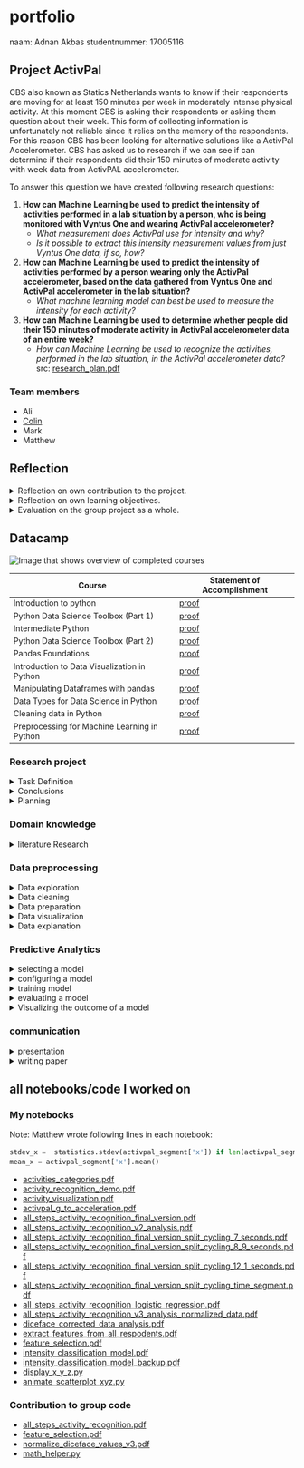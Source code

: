 # portfolio
naam: Adnan Akbas
studentnummer: 17005116

## Project ActivPal
CBS also known as Statics Netherlands wants to know if their respondents are moving for at least 150 minutes per week in
moderately intense physical activity. At this moment CBS is asking their respondents or asking them question about 
their week.  This form of collecting information is unfortunately not reliable since it relies on the  memory 
of the respondents.  For this reason CBS has been looking for alternative solutions like a ActivPal Accelerometer. CBS 
has asked us to research if we can see if  can determine if their respondents did their 150 minutes of moderate 
activity with week data from ActivPAL accelerometer.

To answer this question we have created following research questions:

 1. **How can Machine Learning be used to predict the intensity of activities performed in a lab situation by a person, who is being monitored with Vyntus One and wearing ActivPal accelerometer?**
	 - *What measurement does ActivPal use for intensity and why?*
	 -  *Is it possible to extract this intensity measurement values from just Vyntus One data, if so, how?*
 2. **How can Machine Learning be used to predict the intensity of activities performed by a person wearing only the ActivPal accelerometer, based on the data gathered from Vyntus One and ActivPal accelerometer in the lab situation?**
	 - *What machine learning model can best be used to measure the intensity for each activity?*
 3. **How can Machine Learning be used to determine whether people did their 150 minutes of moderate activity in ActivPal accelerometer data of an entire week?**
	 -  *How can Machine Learning be used to recognize the activities, performed in the lab situation, in the ActivPal accelerometer data?*
src: [research_plan.pdf](evidence/documents/research_plan.pdf)



### Team members
- Ali
- [Colin](https://github.com/colinrw/ActivPal-Portfolio)
- Mark
- Matthew

## Reflection

<details> <summary>Reflection on own contribution to the project.</summary>

**Situation**
As a Software engineering student, I have quite a bit of experience with programming but almost none with machine learning models, visualization and python. I knew that I had to learn al lot if I want to contribute to my project. Which wasn't a problem I was motivated from the moment we started with with the project. For me, this was a great opportunity to work with people from different study fields. I wanted to work on my communication skills and I wanted to take more initiative. 

**Task** 
So for me, the task ahead was to communicate clearly with my team. I wanted to keep my team up to date with my progress so everybody knew what I was doing. Next, I needed to take initiatives on stuff that needed to be worked on.

**Action**
At the stand-ups, I always told my team what I did yesterday, what I was going to do today and if I was stuck with something. I was also actively talking in meeting to communicate clearly what I thought meeting subject.

Throughout the project, I worked on activity recognition model. I mostly did this alone with allot of research on the subject. I researched what needs to be done with data, what kind of model I could use and how to configure them. 

Next to that I also helped my team members on their issues. It could be understanding a formula from a paper, programming issue or not knowing what to do. From the beginning, I showed my teammates that they always can ask me for help.

**result**
I have successfully created an activity recognition model. It can recognize activities with 84% accuracy. Next to that, I saw that with taking initiatives in meeting what I found important got discussed. I also saw that my teammates asked me to a lot of questions on their issues which I always loved to help.

**reflection**
I am happy with my contributions. I have created an activity recognition model which was needed to answer the main research questions. I have created the script that processed accelerometer data. I had helped my teammates when they had an issue, so they could work further. I took initiatives to bring up tasks that we need to be done. For example I brought most of the time up that we need work on the presentation. I also contributed to the research paper by writing 4 important chapters.

</details>

<details> <summary>Reflection on own learning objectives.</summary>

**Situation**
Reflection on own learning objectives.
I have a lot of experience with programming but none with data science. So this Applied Data Science minor was a new world for me.
I knew from the beginning that I going to learn a lot.

**Task**
I worked mainly on the programming side of the project. To be more specific I programmed everything related to activity recognition. This included data pre-processing, selecting models and configuring it. I also actively helped my teammates with programming issues.

**Action**
I started with the literature study, but I wasn't successful in finding useful papers. After this, I tried to explore our data to see what kind of data we got from CBS and what we could do with it. From this point on, I mainly worked on data pre-processing, selecting a model, configuring and training it. 
At the same time, I also followed Datacamp courses. I wanted to refresh my python programming skills and learn more about it.

**result**
Thanks to this minor I have learned a lot. I have learned how to pre-process data and what to look out for. How I can recognize activity from accelerometer data with very simple features. What kind of models exist and what I should for classification tasks. What hyperparameters are and how I can tune it. How I can visualize data in a very clear way and how to do this with python. 

At the end of the minor, I can say that I know how to develop an effective classification model.
**reflection**
When I look back to what I learned I am quite happy. I have learned so much that I am scared to forget some stuff. I have learned how to create a model which was quite interesting. I had no idea that there problems like overfitting and underfitting. Another thing I didn't know that a random forest model has a lot of hyper parameters. I have also learned that most important part Is data preprocessing. I always thought that the model would be import part of data science since it predicts something. But thanks to this minor and my work on the activity classifcation I now know that the selecting and configuring a model is the small part of the whole process. 

Thanks to this minor I now know what I need to do if I want to develop a model and it's awesome. I hope I can use everything I learned in the future.


</details>

<details> <summary>Evaluation on the group project as a whole.</summary>

**Situation**
At the beginning of this project, we started with 6 group member. 4 teammates are from Software Engineering, 1 from Bim and another student from Sport. But in the end, we have left 5 group members because the student from sport decided to stop.

**Task**
We as a group decided that we would work with Scrum but would implement it in our way. That meant we would not follow all of the Scrum rules. Our project group was based on trust, this is also the reason why we didn't sign any contract.

**Action**
At the beginning of the project, we decided that we would split our group in 2 of 3 persons. One group would focus on MET-value prediction and another on data exploration. We saw that it did work but it had issues and slowly let it go. So from that point on we took a different approach. We first created tasks after discussing what we would want to work on and what we want to finish. Next we each person would tell what they want to work on and we assign them to the task. I liked this approach because there was freedom to work on stuff you wanted and it forced you to take initiative to take a task on.
Teammates would communicate with each other while working on tasks and ask questions if they are stuck. We also have a group chat in WhatsApp where we would talk with each other on different subjects.

**result**
I enjoyed how we took on the project. I saw that everybody did their best and were more motivated to work on the tasks they took on themselves. The WhatsApp group chat also helped to keep the group a bit more together and work closely. I also saw that by implementing the Scrum process in our way that everybody tried to be at stand-ups, retrospective and other events.

**reflection**
Thanks to COVID-19 we had to work digitally. Unfortunately, this meant that we didn't see each other in real life which makes communication sometimes difficult. Still, I enjoyed my time with this group. I loved how we talked with each other, that we were open and not scared to throw our ideas in. I know that I am sometimes hard-headed but I am also happy that my teammates would be open with me and give their honest feedback. 

There also of course some downsides. Unfortunately, one teammate left us which I find sad. I hoped he would stay but I do understand his decision. I also felt sometimes that certain teammates wouldn't contribute as much as the rest which I saw becoming an issue. We did bring it up multiple times with each other and did I see some improvement from him.  

After all this, I am still quite happy with this project result. We worked hard to get this far.

</details>


## Datacamp
  ![Image that shows overview of completed courses](evidence/images/datacamp.PNG)

 |Course|Statement of Accomplishment|
 |------|---------------------------|
 | Introduction to python |[proof](evidence/datacamp/introduction_to_python.pdf)|
 | Python Data Science Toolbox (Part 1) |[proof](evidence/datacamp/python_data_science_toolbox_part_1.pdf)|
 | Intermediate Python |[proof](evidence/datacamp/intermediate_python.pdf)|
 | Python Data Science Toolbox (Part 2) |[proof](evidence/datacamp/python_data_science_toolbox_part_2.pdf)|
 | Pandas Foundations |[proof](evidence/datacamp/pandas_foundations.pdf)|
 | Introduction to Data Visualization in Python |[proof](evidence/datacamp/introduction_to_data_visualization_in_python.pdf) |
 | Manipulating Dataframes with pandas |[proof](evidence/datacamp/manipulating_dataframes_with_pandas.pdf)|
 | Data Types for Data Science in Python |[proof](evidence/datacamp/data_types_for_data_science_in_python.pdf)|
 | Cleaning data in Python |[proof](evidence/datacamp/cleaning_data_in_python.pdf)|
 | Preprocessing for Machine Learning in Python |[proof](evidence/datacamp/preprocessing_for_machine_learning_in_python.pdf)|


### Research project
<details> <summary>Task Definition</summary>

In the research plan, I have written the second iteration of the problem domain/context while my teammates have worked on other parts. 
Where they have defined the research question among others. In the second iteration, I have processed the feedback we got from one of our teachers. 


``
Statistics Netherlands (CBS) has the wish to see if their respondents are moving for at least 150
minutes per week in moderately intense physical activity.
Currently, they are measuring by asking their respondent or health surveys. The issue with this is
that people are not very good at estimating the time they spent on moving and sport. This of course
causes that they don't have very reliable data to work with. Therefor CBS has been looking into
alternatives like the ActivPal accelerometer in combination with machine learning to give better and
more accurate results when measuring the intensity of certain activities.
Because of this the CBS started to collect lab tests and started to measure the movements of 41
correspondents in their regular workweek by using the Activepal Accelerator. It's our job to analyse,
structure and build machine learning algorithms based on the collected data to see if we can
determine if people adhere to (inter)national norm for physical activities and if we could measure
the intensity of movement (without the heart rate information).
``

src: [research_plan.pdf](evidence/documents/research_plan.pdf)

</details>

<details> <summary>Conclusions</summary>

Colin and I have written the conclusion in the paper. First, we discussed what the conclusion should be. Then I have
written the first iteration of the conclusion. Colin has written the second, third and fourth iteration of the conclusion.
Each iteration we discussed if the written conclusion is right or if it needs to change. 

Conclusion from the paper:
```
This research shows that it is possible to use Machine Learning to determine if people did their 150 minutes of moderate
 activity within a week. The only issue with this determination lies with the reliability and accuracy of the models 
that make this determination. Recognizing which activity is performed can be predicted with fairly high accuracy, 
the only issue comes with predicting cycling light and heavy. The acceleration data of these activities is almost 
identical and therefore harder to differentiate between. The reason why it is not possible to accurately determine 
if the respondent reached the 150 minutes is because the MET prediction models are overfitting on the training data set.
 This is caused by not having enough respondent characteristics data for the models to generalize. After analysing the 
results of the MET models, we concluded that the MET models were not able to accurately predict the MET values. This 
resulted in not being able to accurately determine if the respondents have done their 150 minutes of moderate intense activity.  
```

</details>

<details> <summary>Planning</summary>

At the beginning of our project, we have decided that we will use Jira as our scrum board, will implement Scrum in our way and won't follow it to the detail.

Our process looked as follows. At the start of each sprint, we decided what the sprint goal is. With a goal in mind, we created tasks which each team member could choose and take it on themself.
Each task can be modified, removed or created while the sprint was going on but it always after discussing with the group.
At 9:30 am from Monday to Friday we were holding a stand-up. At the stand-up we discussed what we did a day earlier, going to today and if we are stuck with something.
We also held retrospectives at the end of each sprint, where we discussed our progress and teamwork.

## My role in scrum
I didn't have a specific role in the scrum process other than a developer but I did actively participate in each phase of the scrum process. At the sprint planning, I have actively created the task after discussing with the team. At the same time, I would assign a task to myself unless other team members would want them. In some cases, we would assign multiple members to a task.  Jira inherently doesn't support assigning multiple members to a task. That's why we would write the names of the assigned members to the tasks.
Each morning I would join the stand-up with my other team members and explain what I did yesterday, what I am gonna do today and if I need help.  At the end of each sprint, I would join retrospective and give my input. I would say what we did well, what didn't go well and what I wish next sprint would get better.

[More information on our take](topics/research_project/planning.md)

</details>

### Domain knowledge

<details> <summary>literature Research</summary>

I have found following literature:
- [Random forest classifier by Tin Kam Ho](evidence/documents/random_forest_classifier_tin_kam_ho.pdf)
- [An Activity Recognition Framework Deploying the Random Forest Classifier and A Single Optical Heart Rate Monitoring and Triaxial Accelerometer Wrist-Band](evidence/documents/activity_recognition_framework_deploying_the_random_forest_classififier.pdf)

There is also paper that i didn't find but I made notes about it:
    - [paper_notes.pdf](../../evidence/documents/paper_notes.pdf)

</details>


### Data preprocessing
<details> <summary>Data exploration</summary>

I tried to get an idea if there was a pattern in my dataset. If I say pattern I mean that the acceleration data has 
certain behaviour for an activity. The image below does show it quite clearly that each activity has a unique pattern.
 The only exception here is that cycling light and heavy looks quite the same.  At the time I excepted that the activity
  recognition model would have some difficulty to keep them apart.

![Image that shows plots which show in turn patterns of each activity](evidence/images/combination.png)
[Src of the image](evidence/python_notebook/activity_visualization.pdf)

[More Examples](topics/data_preprocessing/data_exploration.md)

</details>

<details> <summary>Data cleaning</summary>

Our dataset was provided by CBS in cleaned state, so there was not much cleaning to do.

</details>

<details> <summary>Data preparation</summary>

I have developed almost all of the data preparation code for Activity Recognition model. First I have developed a 
function that extracts features from accelerometer dataset of a respondent. In this function, we are creating new features which summarize a certain time range.
I specifically created the features standard deviation and mean of Y and Z-axis. Mathew worked on the features mean and standard deviation of the X-axis. I just copied the Mathew code and modified for my use. 
In the end, I am also removing any rows that have any null values.

````python
def extract_features_from_correspondent(correspondent):
    features_df = pd.DataFrame(columns=features_columns, index=pd.to_datetime([]))

    # Getting dataset for a correspodent
    activities_df = read_functions.read_activities(correspondent)
        
    for activity_name in activities:
        activity = activities_df.loc[activity_name]
        if not activity.empty:
            start_time = activity.start
            stop_time = activity.stop
            activpal_df = activpal.read_data(correspondent, start_time, stop_time)

            # denormalizing dataset
            activpal_df['x'] = math_helper.convert_value_to_g(activpal_df['pal_accX'])
            activpal_df['y'] = math_helper.convert_value_to_g(activpal_df['pal_accY'])
            activpal_df['z'] = math_helper.convert_value_to_g(activpal_df['pal_accZ'])

            date_range = pd.date_range(start_time, stop_time, freq=str(segment_size) + 'S')
            
            for time in date_range:
                segment_time = time + pd.DateOffset(seconds=segment_size)
                activpal_segment = activpal_df[(activpal_df.index >= time) & (activpal_df.index < segment_time)]

                stdev_x =  statistics.stdev(activpal_segment['x']) if len(activpal_segment['x']) >= 2 else 0
                mean_x = activpal_segment['x'].mean()

                stdev_y =  statistics.stdev(activpal_segment['y']) if len(activpal_segment['y']) >= 2 else 0
                mean_y = activpal_segment['y'].mean()

                stdev_z =  statistics.stdev(activpal_segment['z']) if len(activpal_segment['z']) >= 2 else 0
                mean_z = activpal_segment['z'].mean()  


                features_df.loc[segment_time] = [stdev_x, mean_x, stdev_y, mean_y, stdev_z, mean_z, activity_name]

    features_df.dropna(how='any', inplace=True)

    return features_df
````

I have also developed a function that makes it easier to create one dataset where all features dataset from respondents merged.

````python
def extract_features_from_correspondents(correspodents):
    all_features_df = pd.DataFrame(index=pd.to_datetime([]))

    for correspodent in correspodents:
        print("Extracting " + correspodent)
        
        features_df     = extract_features_from_correspondent(correspodent)
        all_features_df = pd.concat([all_features_df, features_df])
    
    print("Done extracting features")

    return all_features_df

def extract_features_from_all_correspondents(exclude_test_correspodent = True):
    
    exclude_directory = ['output', 'throughput', 'Test data','.ipynb_checkpoints']
    exclude_respodents = ['BMR015','BMR025','BMR027', 'BMR035', 'BMR051', 'BMR054', 'BMR060', 'BMR099', 'BMR100']
    
    exclude = exclude_respodents + exclude_directory
    
    if (exclude_test_correspodent):
        exclude = exclude + test_users
    
    correspodents = []
    
    for directory in os.walk('../../data'):
        if directory[0] == '../../data':
            correspodents = directory[1]
            
    for exclude_item in exclude:
        if exclude_item in correspodents:
            correspodents.remove(exclude_item)
        
    return extract_features_from_correspondents(correspodents)
```` 

Next, I am converting activity labels to binary categories so that model can use them.

````python
features_dataset[activity_columns] = 0

#features_dataset.loc[(features_dataset['activiteit'] == 'springen'), 'activity_jumping'] = 1
#features_dataset.loc[(features_dataset['activiteit'] == 'traplopen'), 'activity_traplopen'] = 1
features_dataset.loc[(features_dataset['activiteit'] == 'lopen'), 'activity_walking'] = 1
features_dataset.loc[(features_dataset['activiteit'] == 'rennen'), 'activity_running'] = 1
features_dataset.loc[(features_dataset['activiteit'] == 'staan'), 'activity_standing'] = 1
features_dataset.loc[(features_dataset['activiteit'] == 'zitten'), 'activity_sitten'] = 1
features_dataset.loc[(features_dataset['activiteit'] == 'fietsen licht'), 'activity_cycling_light'] = 1
features_dataset.loc[(features_dataset['activiteit'] == 'fietsen zwaar'), 'activity_cycling_heavy'] = 1

features_dataset.drop('activiteit', axis=1, inplace=True)
````


All of the provided code can be found in each of these python notebooks below:
- [all_steps_activity recognition_final_version_split_cycling_12_1_seconds](evidence/python_notebook/all_steps_activity_recognition_final_version_split_cycling_12_1_seconds.pdf)
- [all_steps_activity recognition_final_version_split_cycling_8_9_seconds](evidence/python_notebook/all_steps_activity_recognition_final_version_split_cycling_8_9_seconds.pdf)
- [all_steps_activity recognition_final_version_split_cycling_7_seconds](evidence/python_notebook/all_steps_activity_recognition_final_version_split_cycling_7_seconds.pdf)
 
[More Examples](topics/data_preprocessing/data_preparation.md)

</details>

<details> <summary>Data visualization</summary>
To get an idea what kind of features we could use I did some research into our data.
I made a line plot for each activity for different respondents.  The image below shows clearly that each activity has a unique pattern. So with this information, I concluded that we could use standard deviation and mean of each axis as features. 

![Image that shows plots which show in turn patterns of each activity](evidence/images/combination.png)
[Src of the image](evidence/python_notebook/activity_visualization.pdf)
</details>

<details> <summary>Data explanation</summary>

I have written the first version of the subject "subjects" of the chapter "data" where I described the characteristics of our subject.
I have also written the first version of the subchapter "study design" of the chapter "data".


CBS provided us ActivPAL accelerometer dataset, Vytnus dataset and activity log file of each of 31 respondents. They also provided us data from other devices but these were not used in our project. We also got an excel file where they described the characteristics of the respondents.  
  
**Activity log dataset**

This dataset was used for developing both MET-regression en activity recognition models. In the case of Activity recognition models, it was used to label accelerometer data.

| column | datatype | description | 
|--------|----------|-------------|
|activiteit| text | the name of an activity| 
| start| text |The date and time when an activity was started  | 
| stop| text|The date and time when an activity ended | 

**Vyntus  dataset** 
  
Vyntus is a device which analyzes the breathing of a person. The Vyntus dataset contains a lot of features but we only used specific features in the MET-regression models 
  
| column | datatype | description|   
|--------|----------|------------|  
|vyn_time| timestamp| The date and time when breathing is analyzed |   
| vyn_VO2 | int | rate of oxygen consumption | 

**ActivPAL dataset** 

This dataset was both used to develop both MET-regression and activity recognition models

| column | datatype | description|   
|--------|----------|------------|  
|pal_time| timestamp| The date and time when accelerometer data is recorded |   
| pal_accX| int | scaled value of gravitational acceleration of the X axis | 
| pal_accY| int | scaled value of gravitational acceleration of the Y axis | 
| pal_accZ| int | scaled value of gravitational acceleration of the Z axis | 

</details>


### Predictive Analytics

<details> <summary>selecting a model</summary>

The model I selected for recognizing activity was based on a paper and experiments.  The paper [detection of type, duration and intensity of physical activity using an accelerometer](evidence/documents/physical_activity_recognition.pdf) showed us that they were able to recognize activity with high accuracy on their acceleration dataset.  For this reason  I experimented with decision tree and I saw some great results. After looking into more depth into decision tree and getting some suggestions from teacher I started to experiment with random forest model. The reason for this is that decision trees tend to overfit and with how random forest model work it would less do so.

So I looked at accuracy, precision and recall of random forest and decision tree model on the validation dataset. What I saw was that random forest model gave us the best results on all metrics as you can also see below:


**Validation results**

| Model | Accuracy | Precision | Recall |  
|-------|----------|-----------|--------|  
|Decision tree |0.96|0.96|0.96|  
|Random forest |0.97|0.98|0.98|  
  
Evidence: [all_steps_activity_recognition.pdf](evidence/python_notebook/all_steps_activity_recognition.pdf)
I do need to tell you that these results were from a validation/training dataset which I balanced it.


</details>

<details> <summary>configuring a model</summary>

There is allot of hyperparameters to configure in random forest model.  The paper  [An Activity Recognition Framework Deploying the Random Forest Classifier and A Single Optical Heart Rate Monitoring and Triaxial Accelerometer Wrist-Band](evidence/documents/activity_recognition_framework_deploying_the_random_forest_classififier.pdf)
 also uses the random forest model to recognize activities from acceleration data. The hyper parameters configuration in that paper was the same as default configuration used in RandomForestClassfier from sckit but only**n_estimators**parameter was modified. I didn't find a reason to modify the rest of the hyper parameters.

So to configure the**n_estimators**which means the number of trees I created a script. It automatically chooses the number of trees that gives the highest amount of accuracy on the validation dataset.

```python
    n_estimator_numbers = range(10,200,1)
    print(n_estimator_numbers)

    for i in n_estimator_numbers:
        rfc_t = RandomForestClassifier(n_estimators=i, random_state=0)
        rfc_t.fit(train_x, train_y)

        predictions = rfc_t.predict(valid_x)
        accuracy_scores.append(accuracy_score(valid_y, predictions, normalize=True))

    np_accuracy_scores = np.array(accuracy_scores)
    number_of_trees = np.argmax(np_accuracy_scores)  + 10
```

src: [all_steps_activity_recognition_final_version_split_cycling_time_segment](evidence/python_notebook/all_steps_activity_recognition_final_version_split_cycling_time_segment.pdf)

Running this script for each time segment I quickly found the best time segment size and best amount of trees. In the table below you can find the results sorted on cross_val_accuracy:

| Time segment size | number_of_trees | accuracy | precision | recall | cross_val_accuracy | cross_val_precision | cross_val_recall |
|-------------------|-----------------|----------|-----------|--------|--------------------|---------------------|------------------|
| 7.0 | 203 | 0.952673| 0.953509 | 0.952673 | 0.827059| 0.843252 | 0.827059 |
|12.1|93|0.968373|0.969834|0.968373|0.822249|0.836513|0.822249|
|8.9|171|0.962306|0.963374|0.962306|0.817187|0.836683|0.817187|
|8.4|141|0.954974|0.956978|0.954974|0.817032|0.834617|0.817032|
|12.0|21|0.949025|0.954751|0.949025|0.816752|0.841591|0.816752|

</details>


<details> <summary>training model</summary>

For training purposes, I have split my dataset into training and validation dataset. 80% of the dataset is used for training and 20% of the dataset is used for validation. For this, I have made use of the function train_test_split from sci-kit learn as seen below.

```python
x = features_dataset[features_columns[:-1]]
y = features_dataset[activity_columns]

## split
x_train, x_valid, y_train, y_valid = train_test_split(x, y, test_size=0.2, random_state=0)
```
Checking random forest model on the validation dataset. I found that it didn't underfit at all and it overfitted very little. I have added the results below:

| Time segment size | number_of_trees | accuracy | precision | recall| 
|-------------------|-----------------|----------|-----------|-------|  
| 7.0 | 203 | 0.95| 0.95 | 0.95 |
|12.1|93|0.96|0.96|0.96| 
|8.9|171|0.94|0.94|0.94|

These results were quite high and got me a bit suspicious. So i used k-fold cross validation and got a bit more realistic results as you can see below.

|Time segment size |number of trees | accuracy| precision | recall  |  
|------------------|----------------|---------|-----------|---------|  
| 7.0 | 203 | 0.83 (+/- 0.04)| 0.84 (+/- 0.04) |  0.83 (+/- 0.04) |  
|12.1|93|0.82 (+/- 0.05)| 0.84 (+/- 0.04)|0.82 (+/- 0.05)|  
|8.9|171|0.82 (+/- 0.04)| 0.84 (+/- 0.04)|0.82 (+/- 0.04)|

So I didn't take any actions to remedy overfitting or underfitting because it wasn't needed. I am quite happy with these results

evidences:

- [all_steps_activity recognition_final_version_split_cycling_12_1_seconds](evidence/python_notebook/all_steps_activity_recognition_final_version_split_cycling_12_1_seconds.pdf)
- [all_steps_activity recognition_final_version_split_cycling_8_9_seconds](evidence/python_notebook/all_steps_activity_recognition_final_version_split_cycling_8_9_seconds.pdf)
- [all_steps_activity recognition_final_version_split_cycling_7_seconds](evidence/python_notebook/all_steps_activity_recognition_final_version_split_cycling_7_seconds.pdf)
 


</details>

<details> <summary>evaluating a model</summary>

**validation dataset**

| Time segment size | number of trees | accuracy | precision | recall |
|-------------------|-----------------|----------|-----------|--------|
| 7.0 | 203 | 0.95| 0.95 | 0.95 |
|12.1|93|0.96|0.96|0.96| 
|8.9|171|0.94|0.94|0.94|


**Test dataset(3 respondents)**

| Time segment size | number of trees | accuracy | precision | recall |
|-------------------|-----------------|----------|-----------|--------|
| 7.0 | 203 | 0.84| 0.84 | 0.84 |
|12.1|93|0.85|0.85|0.85| 
|8.9|171|0.86|0.86|0.86|


**k-fold cross-validation(5 folds)  on train/validation dataset**

| Time segment size | number of trees | accuracy | precision | recall  |  
|-------------------|-----------------|----------|-----------|---------|
| 7.0 | 203 | 0.83 (+/- 0.04)| 0.84 (+/- 0.04) |  0.83 (+/- 0.04) |  
|12.1|93|0.82 (+/- 0.05)| 0.84 (+/- 0.04)|0.82 (+/- 0.05)|  
|8.9|171|0.82 (+/- 0.04)| 0.84 (+/- 0.04)|0.82 (+/- 0.04)|


src:

- [all_steps_activity recognition_final_version_split_cycling_12_1_seconds](evidence/python_notebook/all_steps_activity_recognition_final_version_split_cycling_12_1_seconds.pdf)
- [all_steps_activity recognition_final_version_split_cycling_8_9_seconds](evidence/python_notebook/all_steps_activity_recognition_final_version_split_cycling_8_9_seconds.pdf)
- [all_steps_activity recognition_final_version_split_cycling_7_seconds](evidence/python_notebook/all_steps_activity_recognition_final_version_split_cycling_7_seconds.pdf)

Looking at these results I can conclude that dataset summerized with time segment size 8.9 seconds gives best result.

</details>



<details> <summary>Visualizing the outcome of a model</summary>

##### confusion matrix
I have created multiple confusion matrix of the model prediction on validation and test datasets. 
With this, I could see clearly where the model has difficulty. I have added an example below where you can see that 
my model has al lot of difficulty with light and heavy cycling.

Confusion matrix on test dataset with segment size of 7 seconds

![Confusion matrix on test dataset](evidence/images/confusion_matrix_test.png)
src: [all_steps_activity recognition_final_version_split_cycling_7_seconds](evidence/python_notebook/all_steps_activity_recognition_final_version_split_cycling_7_seconds.pdf)


#### plotting weekdata

I have worked together with Ali on application to analyze week data. I have developed the part which plots week data analyzes results.
This gives great insight into how the model performs on real data. Below you can find an example on the day worth of accelerometer data.

![Plot on day data](evidence/images/plot_day%20of_week_data.png)

</details>


### communication
<details> <summary>presentation</summary>

| Week | Contrubition | Link |
|------|--------------|------|
|1|No presentation||
|2|Contributed to the presentation by adding content to dia 5|[Week 2 presentation](evidence/presentations/week_2_internal.pdf)|
|3|Contributed to the presentation by adding content to dia 4 and I gave the presentation.|[Week 3 presentation](evidence/presentations/week_3_internal.pdf)|
|4|Contributed to the presentation by adding content to dia 2, 3, 12 and 13|[Week 4 presentation](evidence/presentations/week_4_external.pdf)|
|5|Contributed to the presentation by adding content to dia 3|[Week 5 presentation](evidence/presentations/week_5_internal.pdf)|
|6|Contributed to the presentation by adding content to dia 4, 5 and 6|[Week 6 presentation](evidence/presentations/week_6_internal.pdf)|
|7|Contributed to the presentation by adding content to dia 6 and I gave the presentation.|[Week 7 presentation](evidence/presentations/week_7_internal.pdf)|
|8|Contributed to the presentation by adding content to dia 8, 9, 10 and 11.|[Week 8 presentation](evidence/presentations/week_8_external.pdf)|
|9|Contributed to the presentation by adding content to dia 4.| [Week 9 presentation](evidence/presentations/week_9_internal.pdf)|
|10|Contributed to the presentation by adding content to dia 5 with Ali Safdari| [Week 10 presentation](evidence/presentations/week_10_internal.pdf)|
|11|Contributed to the presentation by adding content to dia 4.| [Week 11 presentation](evidence/presentations/week_11_internal.pdf)|
|12||
|13|Contributed to the presentation by adding content to dia 4.| [Week 13 presentation](evidence/presentations/week_13_external.pdf)|
|14|Contributed to the presentation by adding content to dia 4 and I gave the presentation| [Week 14 presentation](evidence/presentations/week_14_internal.pdf)|
|15|I didn't contribute anything | [Week 15 presentation](evidence/presentations/week_15_internal.pdf)|

</details>

<details> <summary>writing paper</summary>

|Contribution|Iteration|Chapter|Link|
|------------|---------|-------|----|
|Wrote the first iteration together with Ali Safdari. Couldn't put the information in the paper in the right words. Ali helped me this.|1| Subchapter activity recognition of chapter method|[1e iteration of subchapter acitivity recognition chapter method](evidence/paper_chapters/method_activity_recognition_version_1.pdf)|
|Processed feedback from my teammates |2| Subchapter activity recognition of chapter method|[2e iteration of subchapter acitivity recognition of chapter method](evidence/paper_chapters/method_activity_recognition_version_2.pdf)|
|Processed feedback from my teammates |3| Subchapter activity recognition of chapter method|[3e iteration of subchapter acitivity recognition of chapter method](evidence/paper_chapters/method_activity_recognition_version_3.pdf)|
|Wrote 1e iteration |1| Subchapter activity recognition of chapter result|[1e iteration of subchapter acitivity recognition of chapter result](evidence/paper_chapters/result_activity_recognition_version_1.pdf)|
|Processed feedback from my teammates|2| Subchapter activity recognition of chapter result|[2e iteration of subchapter acitivity recognition of chapter result](evidence/paper_chapters/result_activity_recognition_version_2.pdf)|
|Processed feedback from my teammates|3| Subchapter activity recognition of chapter result|[3e iteration of subchapter acitivity recognition of chapter result](evidence/paper_chapters/result_activity_recognition_version_3.pdf)|
|Wrote 1e iteration |1|subchapter study design of chapter data|[1e iteration of subchapter study design of chapter data](evidence/paper_chapters/data_study_design_version_1.pdf)|
|Wrote 1e iteration |1|subchapter subjects of chapter data|[subchapter subjects of chapter data](evidence/paper_chapters/data_subjects_version_1.pdf)|
|I have some fixed small issues |4| Subchapter activity recognition of chapter method|[4e iteration of subchapter acitivity recognition of chapter method](evidence/paper_chapters/method_activity_recognition_version_4.pdf)|
|I have some fixed small issues |4| Subchapter activity recognition of chapter result|[4e iteration of subchapter acitivity recognition of chapter result](evidence/paper_chapters/result_activity_recognition_version_4.pdf)|

</details>


## all notebooks/code  I worked on


### My notebooks
Note: Matthew wrote following lines in each notebook:

````python
stdev_x =  statistics.stdev(activpal_segment['x']) if len(activpal_segment['x']) >= 2 else 0
mean_x = activpal_segment['x'].mean()
````

- [activities_categories.pdf](evidence/python_notebook/activities_categories.pdf)
- [activity_recognition_demo.pdf](evidence/python_notebook/activity_recognition_demo.pdf)
- [activity_visualization.pdf](evidence/python_notebook/activity_visualization.pdf)
- [activpal_g_to_acceleration.pdf](evidence/python_notebook/activpal_g_to_acceleration.pdf)
- [all_steps_activity_recognition_final_version.pdf](evidence/python_notebook/all_steps_activity_recognition_final_version.pdf)
- [all_steps_activity_recognition_v2_analysis.pdf](evidence/python_notebook/all_steps_activity_recognition_v2_analysis.pdf)
- [all_steps_activity_recognition_final_version_split_cycling_7_seconds.pdf](evidence/python_notebook/all_steps_activity_recognition_final_version_split_cycling_7_seconds.pdf)
- [all_steps_activity_recognition_final_version_split_cycling_8_9_seconds.pdf](evidence/python_notebook/all_steps_activity_recognition_final_version_split_cycling_8_9_seconds.pdf)
- [all_steps_activity_recognition_final_version_split_cycling_12_1_seconds.pdf](evidence/python_notebook/all_steps_activity_recognition_final_version_split_cycling_12_1_seconds.pdf)
- [all_steps_activity_recognition_final_version_split_cycling_time_segment.pdf](evidence/python_notebook/all_steps_activity_recognition_final_version_split_cycling_time_segment.pdf)
- [all_steps_activity_recognition_logistic_regression.pdf](evidence/python_notebook/all_steps_activity_recognition_logistic_regression.pdf)
- [all_steps_activity_recognition_v3_analysis_normalized_data.pdf](evidence/python_notebook/all_steps_activity_recognition_v3_analysis_normalized_data.pdf)
- [diceface_corrected_data_analysis.pdf](evidence/python_notebook/diceface_corrected_data_analysis.pdf)
- [extract_features_from_all_respodents.pdf](evidence/python_notebook/extract_features_from_all_respodents.pdf)
- [feature_selection.pdf](evidence/python_notebook/feature_selection.pdf)
- [intensity_classification_model.pdf](evidence/python_notebook/intensity_classification_model.pdf)
- [intensity_classification_model_backup.pdf](evidence/python_notebook/intensity_classification_model_backup.pdf)
- [display_x_y_z.py](evidence/python_script/display_x_y_z.py)
- [animate_scatterplot_xyz.py](evidence/python_script/animate_scatterplot_xyz.py)


### Contribution to group code
- [all_steps_activity_recognition.pdf](evidence/python_notebook/all_steps_activity_recognition.pdf)
- [feature_selection.pdf](evidence/python_notebook/feature_selection.pdf)
- [normalize_diceface_values_v3.pdf](evidence/python_notebook/normalize_diceface_values_v3.pdf)
- [math_helper.py](evidence/python_script/math_helper.py)

